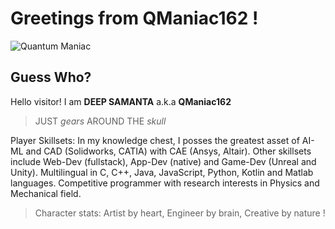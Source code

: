 # **Greetings from QManiac162 !**

<picture>
 <source media="(prefers-color-scheme: dark)" srcset="https://user-images.githubusercontent.com/132601485/250339032-f60b319c-74bd-42c4-ae6b-4d00db799880.gif">
 <source media="(prefers-color-scheme: light)" srcset="https://user-images.githubusercontent.com/132601485/250337926-07a85969-f5d2-4909-91f4-977a6bf87691.gif">
 <img alt="Quantum Maniac" src="https://user-images.githubusercontent.com/132601485/249278149-5d7fac22-f89e-44ae-9193-5e42949d489f.jpg">
</picture>


## Guess Who?
Hello visitor! I am **DEEP SAMANTA** a.k.a **QManiac162**
> JUST *gears* AROUND THE *skull*

Player Skillsets:
In my knowledge chest, I posses the greatest asset of AI-ML and CAD (Solidworks, CATIA) with CAE (Ansys, Altair). Other skillsets include Web-Dev (fullstack), App-Dev (native) and Game-Dev (Unreal and Unity).
Multilingual in C, C++, Java, JavaScript, Python, Kotlin and Matlab languages.
Competitive programmer with research interests in Physics and Mechanical field.

> Character stats: 
> Artist by heart, 
> Engineer by brain,
> Creative by nature !

<!--
**QManiac162/QManiac162** is a ✨ _special_ ✨ repository because its `README.md` (this file) appears on your GitHub profile.

Here are some ideas to get you started:

- 🔭 I’m currently working on ...
- 🌱 I’m currently learning ...
- 👯 I’m looking to collaborate on ...
- 🤔 I’m looking for help with ...
- 💬 Ask me about ...
- 📫 How to reach me: ...
- 😄 Pronouns: ...
- ⚡ Fun fact: ...
-->
